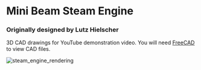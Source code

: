 # Mini Beam Steam Engine
### Originally designed by Lutz Hielscher

3D CAD drawings for YouTube demonstration video.
You will need [FreeCAD](https://www.freecad.org/index.php) to view CAD files.

![steam_engine_rendering](https://github.com/kenfilms/mini_beam_steam_engine/blob/main/steam_engine_overview.png?raw=true)
